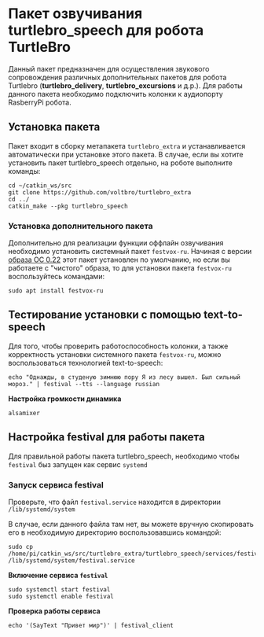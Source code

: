 
# Пакет озвучивания turtlebro_speech для робота TurtleBro

Данный пакет предназначен для осуществления звукового сопровождения различных дополнительных пакетов для робота Turtlebro (**turtlebro_delivery**, **turtlebro_excursions** и д.р.). Для работы данного пакета необходимо подключить колонки к аудиопорту RasberryPi робота.

## Установка пакета

Пакет входит в сборку метапакета `turtlebro_extra` и устанавливается автоматически при установке этого пакета. В случае, если вы хотите установить пакет turtlebro_speech отдельно, на роботе выполните команды:

```
cd ~/catkin_ws/src
git clone https://github.com/voltbro/turtlebro_extra
cd ../
catkin_make --pkg turtlebro_speech
```

### Установка дополнительного пакета

Дополнительно для реализации функции оффлайн озвучивания необходимо установить системный пакет `festvox-ru`. Начиная с версии [образа ОС 0.22](https://manual.turtlebro.ru/administrirovanie-ros/raspberrypi#skachat-obraz) этот пакет установлен по умолчанию, но если вы работаете с "чистого" образа, то для установки пакета `festvox-ru` воспользуйтесь командами:

```
sudo apt install festvox-ru
```


## Тестирование установки с помощью text-to-speech

Для того, чтобы проверить работоспособность колонки, а также корректность установки системного пакета `festvox-ru`, можно воспользоваться технологией text-to-speech:
```
echo "Однажды, в студеную зимнюю пору Я из лесу вышел. Был сильный мороз." | festival --tts --language russian
```

__Настройка громкости динамика__
```
alsamixer
```

## Настройка festival для работы пакета

Для правильной работы пакета turtlebro_speech, необходимо чтобы ```festival``` быз запущен как сервис ```systemd```

### Запуск сервиса festival

Проверьте, что файл ```festival.service``` находится в директории ```/lib/systemd/system```

В случае, если данного файла там нет, вы можете вручную скопировать его в необходимую директорию воспользовавшись командой:
```
sudo cp /home/pi/catkin_ws/src/turtlebro_extra/turtlebro_speech/services/festival.service /lib/systemd/system/festival.service
```


__Включение сервиса ```festival```__
```
sudo systemctl start festival
sudo systemctl enable festival
```

__Проверка работы сервиса__
```
echo '(SayText "Привет мир")' | festival_client
```

